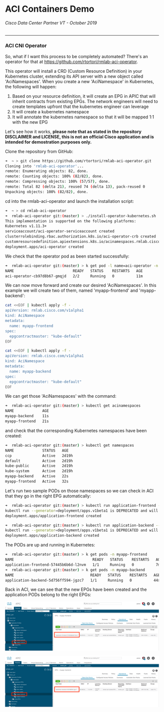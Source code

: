# ACI Containers Demo
###### Cisco Data Center Partner VT - October 2019
<hr>

### ACI CNI Operator

So, what if I want this process to be completely automated? There's an operator for that at https://github.com/rtortori/rmlab-aci-operator.

This operator will install a CRD (Custom Resource Definition) in your Kubernetes cluster, extending its API server with a new object called 'AciNamespaces'.
When you create a new 'AciNamespace' in Kubernetes, the following will happen:

1. Based on your resource definition, it will create an EPG in APIC that will inherit contracts from existing EPGs. The network engineers will need to create templates upfront that the kubernetes engineer can leverage
2. It will create a kubernetes namespace 
3. It will annotate the kubernetes namespace so that it will be mapped 1:1 with the new EPG

Let's see how it works, <b>please note that as stated in the repository DISCLAIMER and LICENSE, this is not an official Cisco application and is intended for demostration purposes only.</b>

Clone the repository from GitHub:

```bash
➜  ~ > git clone https://github.com/rtortori/rmlab-aci-operator.git
Cloning into 'rmlab-aci-operator'...
remote: Enumerating objects: 82, done.
remote: Counting objects: 100% (82/82), done.
remote: Compressing objects: 100% (57/57), done.
remote: Total 82 (delta 21), reused 74 (delta 13), pack-reused 0
Unpacking objects: 100% (82/82), done.
```

cd into the rmlab-aci-operator and launch the installation script:

```bash
➜  ~ > cd rmlab-aci-operator
➜  rmlab-aci-operator git:(master) > ./install-operator-kubernetes.sh
This implementation is supported on the following platforms:
Kubernetes v1.11.3+
serviceaccount/aci-operator-serviceaccount created
clusterrolebinding.rbac.authorization.k8s.io/aci-operator-crb created
customresourcedefinition.apiextensions.k8s.io/acinamespaces.rmlab.cisco.com created
deployment.apps/aci-operator created
```

We check that the operator pod as been started successfully:

```bash
➜  rmlab-aci-operator git:(master) > k get pod -l name=aci-operator -n kube-system
NAME                           READY   STATUS    RESTARTS   AGE
aci-operator-cb97d8b67-gmqjd   2/2     Running   0          11m
```

We can now move forward and create our desired 'AciNamespaces'. In this example we will create two of them, named 'myapp-frontend' and 'myapp-backend':

```bash
cat <<EOF | kubectl apply -f -
apiVersion: rmlab.cisco.com/v1alpha1
kind: AciNamespace
metadata:
  name: myapp-frontend
spec:
  epgcontractmaster: "kube-default"
EOF
```

```bash
cat <<EOF | kubectl apply -f -
apiVersion: rmlab.cisco.com/v1alpha1
kind: AciNamespace
metadata:
  name: myapp-backend
spec:
  epgcontractmaster: "kube-default"
EOF
```

We can get those 'AciNamespaces' with the command:

```bash
➜  rmlab-aci-operator git:(master) > kubectl get acinamespaces
NAME             AGE
myapp-backend    11s
myapp-frontend   21s
```

and check that the corresponding Kubernetes namespaces have been created:

```bash
➜  rmlab-aci-operator git:(master) > kubectl get namespaces
NAME             STATUS   AGE
ccp              Active   2d19h
default          Active   2d19h
kube-public      Active   2d19h
kube-system      Active   2d19h
myapp-backend    Active   22s
myapp-frontend   Active   32s
```

Let's run two sample PODs on those namespaces so we can check in ACI that they go in the right EPG automatically:

```bash
➜  rmlab-aci-operator git:(master) > kubectl run application-frontend --image nginx --namespace myapp-frontend
kubectl run --generator=deployment/apps.v1beta1 is DEPRECATED and will be removed in a future version. Use kubectl create instead.
deployment.apps/application-frontend created
```

```bash
➜  rmlab-aci-operator git:(master) > kubectl run application-backend --image nginx --namespace myapp-backend
kubectl run --generator=deployment/apps.v1beta1 is DEPRECATED and will be removed in a future version. Use kubectl create instead.
deployment.apps/application-backend created
```

The PODs are up and running in Kubernetes:

```bash
➜  rmlab-aci-operator git:(master) > k get pods -n myapp-frontend
NAME                                    READY   STATUS    RESTARTS   AGE
application-frontend-57445b6b6d-l2nvm   1/1     Running   0          7m21s
➜  rmlab-aci-operator git:(master) > k get pods -n myapp-backend
NAME                                   READY   STATUS    RESTARTS   AGE
application-backend-5d756ff594-jgzc7   1/1     Running   0          44s
```

Back in ACI, we can see that the new EPGs have been created and the application PODs belong to the right EPGs:

![image](https://raw.githubusercontent.com/rtortori/emear-pvt-aci-containers/master/images/aci18.png)

![](https://raw.githubusercontent.com/rtortori/emear-pvt-aci-containers/master/images/aci19.png)